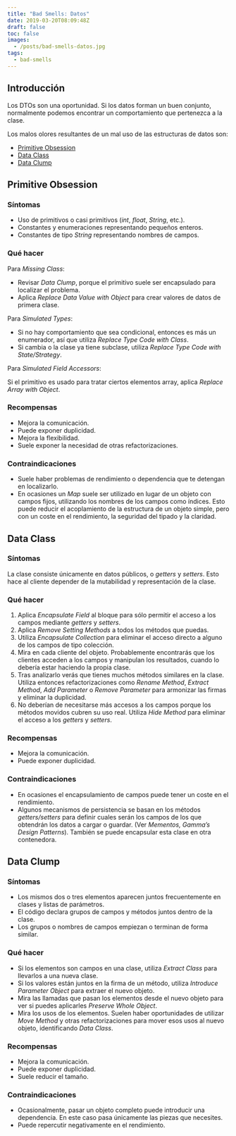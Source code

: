 ```yaml
---
title: "Bad Smells: Datos"
date: 2019-03-20T08:09:48Z
draft: false
toc: false
images:
  - /posts/bad-smells-datos.jpg
tags: 
  - bad-smells
---
```

## Introducción

Los DTOs son una oportunidad. Si los datos forman un buen conjunto, normalmente podemos encontrar un comportamiento que pertenezca a la clase.

Los malos olores resultantes de un mal uso de las estructuras de datos son:

* [Primitive Obsession](#primitive-obsession)
* [Data Class](#data-class)
* [Data Clump](#data-clump)

## Primitive Obsession
### Síntomas

* Uso de primitivos o casi primitivos (*int*, *float*, *String*, etc.).
* Constantes y enumeraciones representando pequeños enteros.
* Constantes de tipo *String* representando nombres de campos. 

### Qué hacer

Para *Missing Class*:

* Revisar *Data Clump*, porque el primitivo suele ser encapsulado para localizar el problema.
* Aplica *Replace Data Value with Object* para crear valores de datos de primera clase.

Para *Simulated Types*:

* Si no hay comportamiento que sea condicional, entonces es más un enumerador, así que utiliza *Replace Type Code with Class*.
* Si cambia o la clase ya tiene subclase, utiliza *Replace Type Code with State/Strategy*.

Para *Simulated Field Accessors*:

Si el primitivo es usado para tratar ciertos elementos array, aplica *Replace Array with Object*.

### Recompensas

* Mejora la comunicación.
* Puede exponer duplicidad.
* Mejora la flexibilidad.
* Suele exponer la necesidad de otras refactorizaciones. 

### Contraindicaciones

* Suele haber problemas de rendimiento o dependencia que te detengan en localizarlo.
* En ocasiones un *Map* suele ser utilizado en lugar de un objeto con campos fijos, utilizando los nombres de los campos como índices. Esto puede reducir el acoplamiento de la estructura de un objeto simple, pero con un coste en el rendimiento, la seguridad del tipado y la claridad. 

## Data Class
### Síntomas

La clase consiste únicamente en datos públicos, o *getters* y *setters*. Esto hace al cliente depender de la mutabilidad y representación de la clase.

### Qué hacer

1. Aplica *Encapsulate Field* al bloque para sólo permitir el acceso a los campos mediante *getters* y *setters*.
2. Aplica *Remove Setting Methods* a todos los métodos que puedas.
3. Utiliza *Encapsulate Collection* para eliminar el acceso directo a alguno de los campos de tipo colección.
4. Mira en cada cliente del objeto. Probablemente encontrarás que los clientes acceden a los campos y manipulan los resultados, cuando lo debería estar haciendo la propia clase.
5. Tras analizarlo verás que tienes muchos métodos similares en la clase. Utiliza entonces refactorizaciones como *Rename Method*, *Extract Method*, *Add Parameter* o *Remove Parameter* para armonizar las firmas y eliminar la duplicidad.
6. No deberían de necesitarse más accesos a los campos porque los métodos movidos cubren su uso real. Utiliza *Hide Method* para eliminar el acceso a los *getters* y *setters*.

### Recompensas

* Mejora la comunicación.
* Puede exponer duplicidad. 

### Contraindicaciones

* En ocasiones el encapsulamiento de campos puede tener un coste en el rendimiento.
* Algunos mecanismos de persistencia se basan en los métodos *getters/setters* para definir cuales serán los campos de los que obtendrán los datos a cargar o guardar. (Ver *Mementos, Gamma’s Design Patterns*). También se puede encapsular esta clase en otra contenedora.

## Data Clump
### Síntomas

* Los mismos dos o tres elementos aparecen juntos frecuentemente en clases y listas de parámetros.
* El código declara grupos de campos y métodos juntos dentro de la clase.
* Los grupos o nombres de campos empiezan o terminan de forma similar. 

### Qué hacer

* Si los elementos son campos en una clase, utiliza *Extract Class* para llevarlos a una nueva clase.
* Si los valores están juntos en la firma de un método, utiliza *Introduce Parameter Object* para extraer el nuevo objeto.
* Mira las llamadas que pasan los elementos desde el nuevo objeto para ver si puedes aplicarles *Preserve Whole Object*.
* Mira los usos de los elementos. Suelen haber oportunidades de utilizar *Move Method* y otras refactorizaciones para mover esos usos al nuevo objeto, identificando *Data Class*. 

### Recompensas

* Mejora la comunicación.
* Puede exponer duplicidad.
* Suele reducir el tamaño. 

### Contraindicaciones

* Ocasionalmente, pasar un objeto completo puede introducir una dependencia. En este caso pasa únicamente las piezas que necesites.
* Puede repercutir negativamente en el rendimiento.